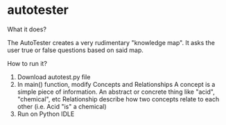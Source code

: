 # autotester

What it does? 

The AutoTester creates a very rudimentary "knowledge map". It asks the user true or false questions based on said map. 

How to run it? 

1) Download autotest.py file
2) In main() function, modify Concepts and Relationships
A concept is a simple piece of information. An abstract or concrete thing like "acid", "chemical", etc
Relationship describe how two concepts relate to each other (i.e. Acid "is" a chemical)
3) Run on Python IDLE 

